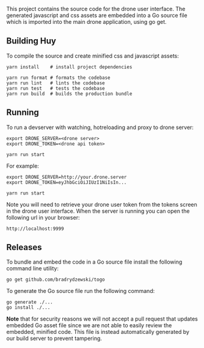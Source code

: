 This project contains the source code for the drone user interface. The generated javascript and css assets are embedded into a Go source file which is imported into the main drone application, using go get.

## Building Huy

To compile the source and create minified css and javascript assets:

```text
yarn install    # install project dependencies

yarn run format # formats the codebase
yarn run lint   # lints the codebase
yarn run test   # tests the codebase
yarn run build  # builds the production bundle
```

## Running

To run a devserver with watching, hotreloading and proxy to drone server:

```text
export DRONE_SERVER=<drone server>
export DRONE_TOKEN=<drone api token>

yarn run start
```

For example:

```text
export DRONE_SERVER=http://your.drone.server
export DRONE_TOKEN=eyJhbGciOiJIUzI1NiIsIn...

yarn run start
```

Note you will need to retrieve your drone user token from the tokens screen in the drone user interface. When the server is running you can open the following url in your browser:

```text
http://localhost:9999
```

## Releases

To bundle and embed the code in a Go source file install the following command line utility:

```text
go get github.com/bradrydzewski/togo
```

To generate the Go source file run the following command:

```text
go generate ./...
go install ./...
```

__Note__ that for security reasons we will not accept a pull request that updates embedded Go asset file since we are not able to easily review the embedded, minified code. This file is instead automatically generated by our build server to prevent tampering.
